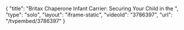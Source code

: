 {
    "title": "Britax Chaperone Infant Carrier: Securing Your Child in the ",
    "type": "solo",
    "layout": "iframe-static",
    "videoId": "3786397",
    "url": "\/tvpembed\/3786397"
}
